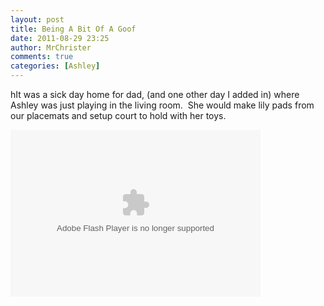 ```yaml
---
layout: post
title: Being A Bit Of A Goof
date: 2011-08-29 23:25
author: MrChrister
comments: true
categories: [Ashley]
---
```

<p>hIt was a sick day home for dad, (and one other day I added in) where Ashley was just playing in the living room.  She would make lily pads from our placemats and setup court to hold with her toys.</p>  <p><embed type="application/x-shockwave-flash" src="https://picasaweb.google.com/s/c/bin/slideshow.swf" width="400" height="267" flashvars="host=picasaweb.google.com&amp;hl=en_US&amp;feat=flashalbum&amp;RGB=0x000000&amp;feed=https%3A%2F%2Fpicasaweb.google.com%2Fdata%2Ffeed%2Fapi%2Fuser%2Fwyseguys%2Falbumid%2F5661364402887024465%3Falt%3Drss%26kind%3Dphoto%26authkey%3DGv1sRgCKuq5MOS957enQE%26hl%3Den_US" pluginspage="http://www.macromedia.com/go/getflashplayer" /></p>
